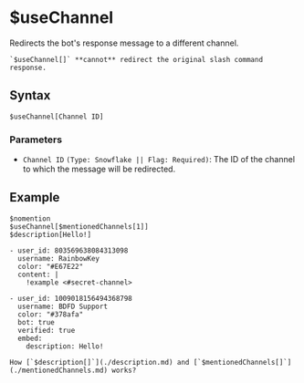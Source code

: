 # $useChannel
Redirects the bot's response message to a different channel.

<style>
.discord-messages {
    margin-top: 1.5rem;
}

.discord-messages > .discord-message:before {
    color: var(--color1);
    background: var(--color3);
    border-radius: 10px;
    padding-left: 1rem;
    padding-right: 1rem;
    margin-left: -1.8rem;
    margin-top: -.9rem;
    width: fit-content;
    transition: .3s;
    z-index: 1000;
}

.discord-messages > .discord-message:before {
    content: '#secret-channel';
}

.discord-messages:first-of-type > .discord-message:before {
    content: '#main-chat';
}

.discord-messages > .discord-message:hover:before {
    transform: scale(1.025);
    transform: rotate(-2.5deg);
    border-radius: 12.5px;
    transition: .3s;
}
</style>

```admonish warning
`$useChannel[]` **cannot** redirect the original slash command response.
```

## Syntax
```
$useChannel[Channel ID]
```

### Parameters
- `Channel ID` `(Type: Snowflake || Flag: Required)`: The ID of the channel to which the message will be redirected.

## Example
```
$nomention
$useChannel[$mentionedChannels[1]]
$description[Hello!]
```

``` discord yaml
- user_id: 803569638084313098
  username: RainbowKey
  color: "#E67E22"
  content: |
    !example <#secret-channel>
```

``` discord yaml
- user_id: 1009018156494368798
  username: BDFD Support
  color: "#378afa"
  bot: true
  verified: true
  embed: 
    description: Hello!
```

```admonish question title="What is this?"
How [`$description[]`](./description.md) and [`$mentionedChannels[]`](./mentionedChannels.md) works?
```
